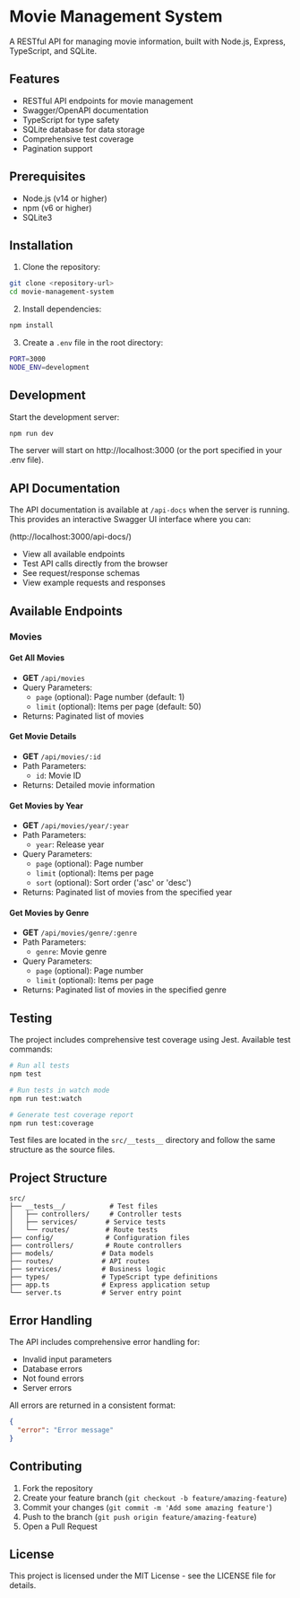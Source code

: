 # Movie Management System

A RESTful API for managing movie information, built with Node.js, Express, TypeScript, and SQLite.

## Features

- RESTful API endpoints for movie management
- Swagger/OpenAPI documentation
- TypeScript for type safety
- SQLite database for data storage
- Comprehensive test coverage
- Pagination support


## Prerequisites

- Node.js (v14 or higher)
- npm (v6 or higher)
- SQLite3

## Installation

1. Clone the repository:
```bash
git clone <repository-url>
cd movie-management-system
```

2. Install dependencies:
```bash
npm install
```

3. Create a `.env` file in the root directory:
```bash
PORT=3000
NODE_ENV=development
```

## Development

Start the development server:
```bash
npm run dev
```

The server will start on http://localhost:3000 (or the port specified in your .env file).


## API Documentation

The API documentation is available at `/api-docs` when the server is running. This provides an interactive Swagger UI interface where you can:

(http://localhost:3000/api-docs/)

- View all available endpoints
- Test API calls directly from the browser
- See request/response schemas
- View example requests and responses

## Available Endpoints

### Movies

#### Get All Movies
- **GET** `/api/movies`
- Query Parameters:
  - `page` (optional): Page number (default: 1)
  - `limit` (optional): Items per page (default: 50)
- Returns: Paginated list of movies

#### Get Movie Details
- **GET** `/api/movies/:id`
- Path Parameters:
  - `id`: Movie ID
- Returns: Detailed movie information

#### Get Movies by Year
- **GET** `/api/movies/year/:year`
- Path Parameters:
  - `year`: Release year
- Query Parameters:
  - `page` (optional): Page number
  - `limit` (optional): Items per page
  - `sort` (optional): Sort order ('asc' or 'desc')
- Returns: Paginated list of movies from the specified year

#### Get Movies by Genre
- **GET** `/api/movies/genre/:genre`
- Path Parameters:
  - `genre`: Movie genre
- Query Parameters:
  - `page` (optional): Page number
  - `limit` (optional): Items per page
- Returns: Paginated list of movies in the specified genre

## Testing

The project includes comprehensive test coverage using Jest. Available test commands:

```bash
# Run all tests
npm test

# Run tests in watch mode
npm run test:watch

# Generate test coverage report
npm run test:coverage
```

Test files are located in the `src/__tests__` directory and follow the same structure as the source files.

## Project Structure

```
src/
├── __tests__/           # Test files
│   ├── controllers/     # Controller tests
│   ├── services/       # Service tests
│   └── routes/         # Route tests
├── config/             # Configuration files
├── controllers/        # Route controllers
├── models/            # Data models
├── routes/            # API routes
├── services/          # Business logic
├── types/             # TypeScript type definitions
├── app.ts             # Express application setup
└── server.ts          # Server entry point
```

## Error Handling

The API includes comprehensive error handling for:
- Invalid input parameters
- Database errors
- Not found errors
- Server errors

All errors are returned in a consistent format:
```json
{
  "error": "Error message"
}
```

## Contributing

1. Fork the repository
2. Create your feature branch (`git checkout -b feature/amazing-feature`)
3. Commit your changes (`git commit -m 'Add some amazing feature'`)
4. Push to the branch (`git push origin feature/amazing-feature`)
5. Open a Pull Request

## License

This project is licensed under the MIT License - see the LICENSE file for details. 